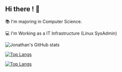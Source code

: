 ## Hi there ! 👋

📚 I'm majoring in Computer Science.

💻 I'm Working as a IT Infrastructure (Linux SysAdmin)

![Jonathan's GitHub stats](https://github-readme-stats.vercel.app/api?username=JonathanPSilva&show_icons=true&theme=dark)

[![Top Langs](https://github-readme-stats.vercel.app/api/top-langs/?username=JonathanPSilva&layout=compact&theme=dark)](https://github.com/anuraghazra/github-readme-stats)

[![Top Langs](https://img.shields.io/badge/LinkedIn-0077B5?style=for-the-badge&logo=linkedin&logoColor=white)](https://br.linkedin.com/in/jonathan-silva-209925151)
